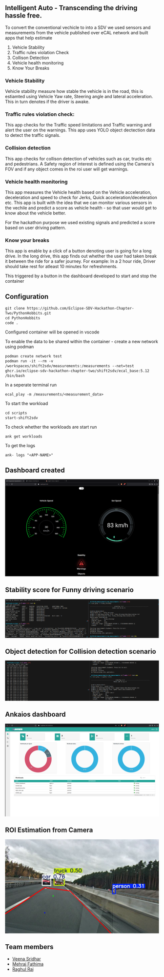 ## Intelligent Auto - Transcending the driving hassle free.

To convert the conventional vechicle to into a SDV we used sensors and measurements from the vehicle published over eCAL network and built apps that help estimate
1. Vehicle Stability
2. Traffic rules violation Check
3. Collison Detection
4. Vehicle health monitoring
5. Know Your Breaks

### Vehicle Stability
Vehicle stability measure how stable the vehicle is in the road, this is estiamted using Vehicle Yaw rate, Steering angle and lateral acceleration. This in turn denotes if the driver is awake.

### Traffic rules violation check: 
This app checks for the Traffic speed limitations and Traffic warning and alert the user on the warnings. This app uses YOLO object dectection data to detect the traffic signals. 

### Collision detection
This app checks for collison detection of vehicles such as car, trucks etc and pedestrians. A Safety region of interest is defined using the Camera's FOV and if any object comes in the roi user will get warnings. 

### Vehicle health monitoring
This app measures the Vehicle health based on the Vehicle acceleration, deceleration and speed to check for Jerks, Quick acceleration/deceleration etc. This app is built with the idea that we can monitor various sensors in the vechile and predict a score as vehicle health - so that user would get to know about the vehicle better. 

For the hackathon purpose we used existing signals and predicted a score based on user driving pattern. 

### Know your breaks
This app is enable by a click of a button denoting user is going for a long drive. In the long drive, this app finds out whether the user had taken break it between the ride for a safer journey. For example: In a 2 hour ride, Driver should take rest for atleast 10 minutes for refreshments. 

This triggered by a button in the dashboard developed to start and stop the container

## Configuration

```
git clone https://github.com/Eclipse-SDV-Hackathon-Chapter-Two/PythonHobbits.git
cd PythonHobbits
code .
```
Configured container will be opened in vscode

To enable the data to be shared within the container - create a new network using podman

```
podman create network test
podman run -it --rm -v /workspaces/shift2sdv/measurements:/measurements --net=test ghcr.io/eclipse-sdv-hackathon-chapter-two/shift2sdv/ecal_base:5.12 /bin/bash
```
In a seperate terminal run

```console
ecal_play -m /measurements/<measurement_data>
```

To start the workload

```
cd scripts
start-shift2sdv
```

To check whether the workloads are start run

```
ank get workloads
```

To get the logs
```
ank- logs "<APP-NAME>"
```

## Dashboard created

<p align="center">
   <img src="src/dashboard.png" alt="dashboard"/>
</p>

## Stability score for Funny driving scenario

<p align="center">
   <img src="src/funny_driving.png" alt="funnydriving"/>
</p>

## Object detection for Collision detection scenario

<p align="center">
   <img src="src/ObjectDetection.png" alt="funnydriving"/>
</p>

## Ankaios dashboard

<p align="center">
   <img src="src/ankaios_dashboard.png" alt="ank"/>
</p>

## ROI Estimation from Camera

<p align="center">
   <img src="src/screenshot.png" alt="roi"/>
</p>

## Team members

- [Veena Sridhar](https://linkedin.com/in/veenasridhar96/)
- [Mehraj Fathima](https://linkedin.com/in/mehrajfathima/)
- [Raghul Raj](https://linkedin.com/in/raghulraj2305/)
